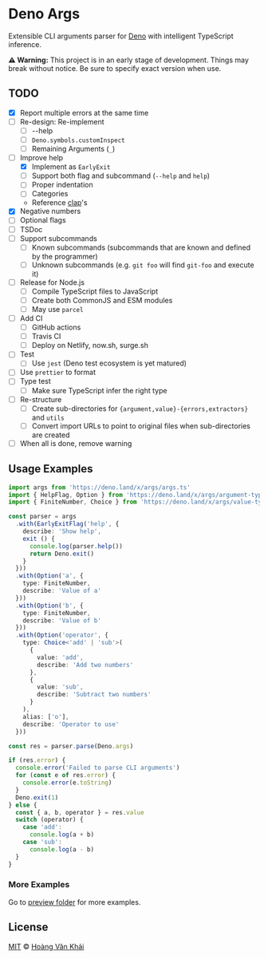 # Deno Args

Extensible CLI arguments parser for [Deno](https://deno.land) with intelligent TypeScript inference.

**⚠ Warning:** This project is in an early stage of development. Things may break without notice. Be sure to specify exact version when use.

## TODO

* [x] Report multiple errors at the same time
* [ ] Re-design: Re-implement
  * [ ] --help
  * [ ] `Deno.symbols.customInspect`
  * [ ] Remaining Arguments (`_`)
* [ ] Improve help
  * [x] Implement as `EarlyExit`
  * [ ] Support both flag and subcommand (`--help` and `help`)
  * [ ] Proper indentation
  * [ ] Categories
  * Reference [clap](https://clap.rs/)'s
* [x] Negative numbers
* [ ] Optional flags
* [ ] TSDoc
* [ ] Support subcommands
  * [ ] Known subcommands (subcommands that are known and defined by the programmer)
  * [ ] Unknown subcommands (e.g. `git foo` will find `git-foo` and execute it)
* [ ] Release for Node.js
  * [ ] Compile TypeScript files to JavaScript
  * [ ] Create both CommonJS and ESM modules
  * [ ] May use `parcel`
* [ ] Add CI
  * [ ] GitHub actions
  * [ ] Travis CI
  * [ ] Deploy on Netlify, now.sh, surge.sh
* [ ] Test
  * [ ] Use `jest` (Deno test ecosystem is yet matured)
* [ ] Use `prettier` to format
* [ ] Type test
  * [ ] Make sure TypeScript infer the right type
* [ ] Re-structure
  * [ ] Create sub-directories for `{argument,value}-{errors,extractors}` and `utils`
  * [ ] Convert import URLs to point to original files when sub-directories are created
* [ ] When all is done, remove warning

## Usage Examples

```typescript
import args from 'https://deno.land/x/args/args.ts'
import { HelpFlag, Option } from 'https://deno.land/x/args/argument-types.ts'
import { FiniteNumber, Choice } from 'https://deno.land/x/args/value-types.ts'

const parser = args
  .with(EarlyExitFlag('help', {
    describe: 'Show help',
    exit () {
      console.log(parser.help())
      return Deno.exit()
    }
  }))
  .with(Option('a', {
    type: FiniteNumber,
    describe: 'Value of a'
  }))
  .with(Option('b', {
    type: FiniteNumber,
    describe: 'Value of b'
  }))
  .with(Option('operator', {
    type: Choice<'add' | 'sub'>(
      {
        value: 'add',
        describe: 'Add two numbers'
      },
      {
        value: 'sub',
        describe: 'Subtract two numbers'
      }
    ),
    alias: ['o'],
    describe: 'Operator to use'
  }))

const res = parser.parse(Deno.args)

if (res.error) {
  console.error('Failed to parse CLI arguments')
  for (const e of res.error) {
    console.error(e.toString)
  }
  Deno.exit(1)
} else {
  const { a, b, operator } = res.value
  switch (operator) {
    case 'add':
      console.log(a + b)
    case 'sub':
      console.log(a - b)
  }
}
```

### More Examples

Go to [preview folder](https://github.com/KSXGitHub/deno-args/tree/master/preview) for more examples.

## License

[MIT](https://git.io/JvK1f) © [Hoàng Văn Khải](https://github.com/KSXGitHub)
